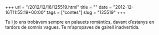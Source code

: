 +++
url = "/2012/12/16/125519.html"
title = ""
date = "2012-12-16T11:55:19+00:00"
tags = ["contes"]
slug = "125519"
+++

Tu i jo ens trobàvem sempre en palauets romàntics, davant d’estanys en tardors de somnis vagues. Te m’apropaves de gairell inadvertida.
